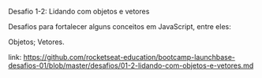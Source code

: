 Desafio 1-2: Lidando com objetos e vetores

Desafios para fortalecer alguns conceitos em JavaScript, entre eles:

Objetos;
Vetores.

link: https://github.com/rocketseat-education/bootcamp-launchbase-desafios-01/blob/master/desafios/01-2-lidando-com-objetos-e-vetores.md
